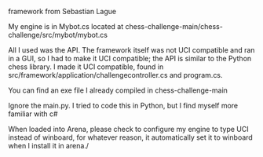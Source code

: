 framework from Sebastian Lague

My engine is in Mybot.cs located at chess-challenge-main/chess-challenge/src/mybot/mybot.cs

All I used was the API. The framework itself was not UCI compatible and ran in a GUI, so I had to make it UCI compatible; the API is similar to the Python chess library.
I made it UCI compatible, found in src/framework/application/challengecontroller.cs and program.cs.

You can find an exe file I already compiled in chess-challenge-main

Ignore the main.py. I tried to code this in Python, but I find myself more familiar with c#

When loaded into Arena, please check to configure my engine to type UCI instead of winboard, for whatever reason, it automatically set it to winboard when I install it in arena./

